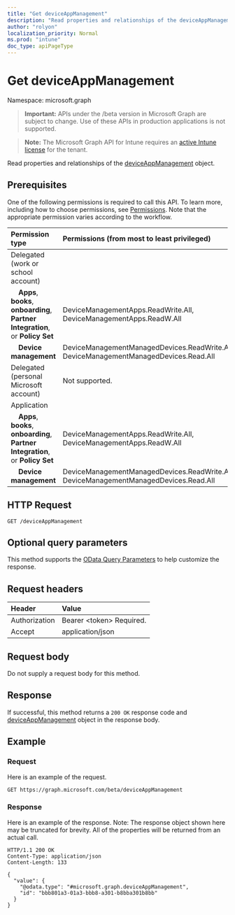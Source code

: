 ```yaml
---
title: "Get deviceAppManagement"
description: "Read properties and relationships of the deviceAppManagement object."
author: "rolyon"
localization_priority: Normal
ms.prod: "intune"
doc_type: apiPageType
---
```


# Get deviceAppManagement

Namespace: microsoft.graph

> **Important:** APIs under the /beta version in Microsoft Graph are subject to change. Use of these APIs in production applications is not supported.

> **Note:** The Microsoft Graph API for Intune requires an [active Intune license](https://go.microsoft.com/fwlink/?linkid=839381) for the tenant.

Read properties and relationships of the [deviceAppManagement](../resources/intune-shared-deviceappmanagement.md) object.

## Prerequisites

One of the following permissions is required to call this API. To learn more, including how to choose permissions, see [Permissions](/graph/permissions-reference).  Note that the appropriate permission varies according to the workflow.

|Permission type|Permissions (from most to least privileged)|
|:---|:---|
| Delegated (work or school account) | |
| &nbsp; &nbsp; **Apps**, **books**, **onboarding**, **Partner Integration**, or **Policy Set** | DeviceManagementApps.ReadWrite.All, DeviceManagementApps.ReadW.All |
| &nbsp; &nbsp; **Device management** | DeviceManagementManagedDevices.ReadWrite.All, DeviceManagementManagedDevices.Read.All |
|Delegated (personal Microsoft account)|Not supported.|
|Application| |
| &nbsp; &nbsp; **Apps**, **books**, **onboarding**, **Partner Integration**, or **Policy Set** | DeviceManagementApps.ReadWrite.All, DeviceManagementApps.ReadW.All |
| &nbsp; &nbsp; **Device management** | DeviceManagementManagedDevices.ReadWrite.All, DeviceManagementManagedDevices.Read.All |

## HTTP Request
<!-- {
  "blockType": "ignored"
}
-->
``` http
GET /deviceAppManagement
```

## Optional query parameters

This method supports the [OData Query Parameters](/graph/query-parameters) to help customize the response.

## Request headers

|Header|Value|
|:---|:---|
|Authorization|Bearer &lt;token&gt; Required.|
|Accept|application/json|

## Request body

Do not supply a request body for this method.

## Response

If successful, this method returns a `200 OK` response code and [deviceAppManagement](../resources/intune-shared-deviceappmanagement.md) object in the response body.

## Example

### Request

Here is an example of the request.

``` http
GET https://graph.microsoft.com/beta/deviceAppManagement
```

### Response

Here is an example of the response. Note: The response object shown here may be truncated for brevity. All of the properties will be returned from an actual call.

``` http
HTTP/1.1 200 OK
Content-Type: application/json
Content-Length: 133

{
  "value": {
    "@odata.type": "#microsoft.graph.deviceAppManagement",
    "id": "bbb801a3-01a3-bbb8-a301-b8bba301b8bb"
  }
}
```